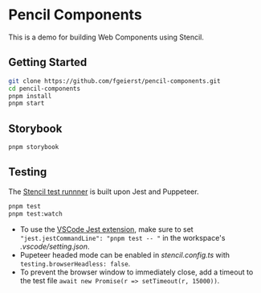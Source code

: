 # Pencil Components

This is a demo for building Web Components using Stencil.


## Getting Started

```bash
git clone https://github.com/fgeierst/pencil-components.git
cd pencil-components
pnpm install
pnpm start
```

## Storybook

```bash
pnpm storybook
```

## Testing 

The [Stencil test runnner](https://stenciljs.com/docs/testing/stencil-testrunner/overview) is built upon Jest and Puppeteer.

```bash
pnpm test
pnpm test:watch
```
- To use the [VSCode Jest extension](https://marketplace.visualstudio.com/items?itemName=Orta.vscode-jest), make sure to set `"jest.jestCommandLine": "pnpm test -- "` in the workspace's *.vscode/setting.json*.
- Pupeteer headed mode can be enabled in *stencil.config.ts* with `testing.browserHeadless: false`. 
- To prevent the browser window to immediately close, add a timeout to the test file `await new Promise(r => setTimeout(r, 15000))`.